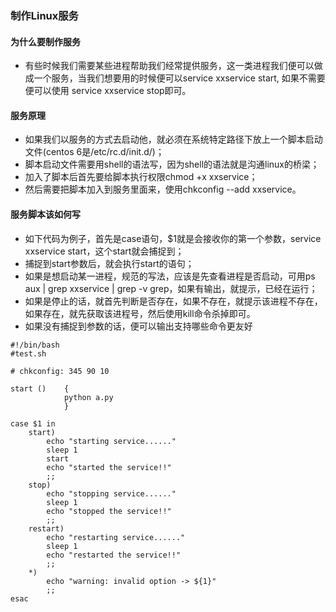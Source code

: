 ### 制作Linux服务

#### 为什么要制作服务
* 有些时候我们需要某些进程帮助我们经常提供服务，这一类进程我们便可以做成一个服务，当我们想要用的时候便可以service xxservice start, 如果不需要便可以使用
service xxservice stop即可。

#### 服务原理
* 如果我们以服务的方式去启动他，就必须在系统特定路径下放上一个脚本启动文件(centos 6是/etc/rc.d/init.d/)；
* 脚本启动文件需要用shell的语法写，因为shell的语法就是沟通linux的桥梁；
* 加入了脚本后首先要给脚本执行权限chmod +x xxservice；
* 然后需要把脚本加入到服务里面来，使用chkconfig --add xxservice。


#### 服务脚本该如何写
* 如下代码为例子，首先是case语句，$1就是会接收你的第一个参数，service xxservice start，这个start就会捕捉到；
* 捕捉到start参数后，就会执行start的语句；
* 如果是想启动某一进程，规范的写法，应该是先查看进程是否启动，可用ps aux | grep xxservice | grep -v grep，如果有输出，就提示，已经在运行；
* 如果是停止的话，就首先判断是否存在，如果不存在，就提示该进程不存在，如果存在，就先获取该进程号，然后使用kill命令杀掉即可。
* 如果没有捕捉到参数的话，便可以输出支持哪些命令更友好

```
#!/bin/bash
#test.sh
 
# chkconfig: 345 90 10

start ()    {
            python a.py
            }
 
case $1 in
    start)
        echo "starting service......"
        sleep 1
        start
        echo "started the service!!"
        ;;
    stop)
        echo "stopping service......"
        sleep 1
        echo "stopped the service!!"
        ;;
    restart)
        echo "restarting service......"
        sleep 1
        echo "restarted the service!!"
        ;;
    *)
        echo "warning: invalid option -> ${1}"
        ;;
esac
```